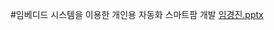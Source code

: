 #임베디드 시스템을 이용한 개인용 자동화 스마트팜 개발
[임경진.pptx](https://github.com/user-attachments/files/17233085/default.pptx)
